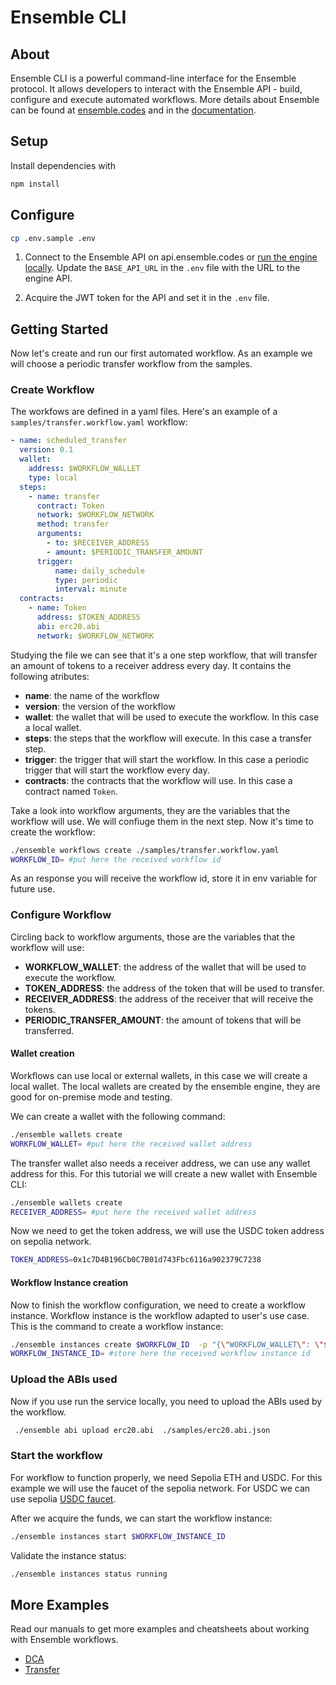# Ensemble CLI

## About

Ensemble CLI is a powerful command-line interface for the Ensemble protocol. It allows developers to interact with the Ensemble API - build, configure and execute automated workflows. More details about Ensemble can be found at [ensemble.codes](https://ensemble.codes) and in the [documentation](https://docs.ensemble.codes).

## Setup

Install dependencies with

```bash
npm install
```

## Configure

```bash
cp .env.sample .env
```

1. Connect to the Ensemble API on api.ensemble.codes or [run the engine locally](https://github.com/ensemble-codes/ensemble-engine). Update the `BASE_API_URL` in the `.env` file with the URL to the engine API.

2. Acquire the JWT token for the API and set it in the `.env` file.

## Getting Started

Now let's create and run our first automated workflow. As an example we will choose a periodic transfer workflow from the samples.

### Create Workflow

The workfows are defined in a yaml files. Here's an example of a `samples/transfer.workflow.yaml` workflow:

```yaml
- name: scheduled_transfer
  version: 0.1
  wallet:
    address: $WORKFLOW_WALLET
    type: local
  steps:
    - name: transfer
      contract: Token
      network: $WORKFLOW_NETWORK
      method: transfer
      arguments:
        - to: $RECEIVER_ADDRESS
        - amount: $PERIODIC_TRANSFER_AMOUNT
      trigger:
          name: daily_schedule
          type: periodic
          interval: minute
  contracts:
    - name: Token
      address: $TOKEN_ADDRESS
      abi: erc20.abi
      network: $WORKFLOW_NETWORK
```

Studying the file we can see that it's a one step workflow, that will transfer an amount of tokens to a receiver address every day. It contains the following atributes:

- **name**: the name of the workflow
- **version**: the version of the workflow
- **wallet**: the wallet that will be used to execute the workflow. In this case a local wallet.
- **steps**: the steps that the workflow will execute. In this case a transfer step.
- **trigger**: the trigger that will start the workflow. In this case a periodic trigger that will start the workflow every day.
- **contracts**: the contracts that the workflow will use. In this case a contract named `Token`.

Take a look into workflow arguments, they are the variables that the workflow will use. We will confiuge them in the next step. Now it's time to create the workflow:

```bash
./ensemble workflows create ./samples/transfer.workflow.yaml
WORKFLOW_ID= #put here the received workflow id
```

As an response you will receive the workflow id, store it in env variable for future use.

### Configure Workflow

Circling back to workflow arguments, those are the variables that the workflow will use:

- **WORKFLOW_WALLET**: the address of the wallet that will be used to execute the workflow.
- **TOKEN_ADDRESS**: the address of the token that will be used to transfer.
- **RECEIVER_ADDRESS**: the address of the receiver that will receive the tokens.
- **PERIODIC_TRANSFER_AMOUNT**: the amount of tokens that will be transferred.

#### Wallet creation

Workflows can use local or external wallets, in this case we will create a local wallet. The local wallets are created by the ensemble engine, they are good for on-premise mode and testing.

We can create a wallet with the following command:

```bash
./ensemble wallets create
WORKFLOW_WALLET= #put here the received wallet address 
```

The transfer wallet also needs a receiver address, we can use any wallet address for this. For this tutorial we will create a new wallet with Ensemble CLI:

```bash
./ensemble wallets create
RECEIVER_ADDRESS= #put here the received wallet address 
```

Now we need to get the token address, we will use the USDC token address on sepolia network.

```bash
TOKEN_ADDRESS=0x1c7D4B196Cb0C7B01d743Fbc6116a902379C7238
```

#### Workflow Instance creation

Now to finish the workflow configuration, we need to create a workflow instance. Workflow instance is the workflow adapted to user's use case. This is the command to create a workflow instance:

```bash
./ensemble instances create $WORKFLOW_ID  -p "{\"WORKFLOW_WALLET\": \"$WORKFLOW_WALLET\", \"RECEIVER_ADDRESS\": \"$RECEIVER_ADDRESS\", \"TOKEN_ADDRESS\": \"$TOKEN_ADDRESS\", \"PERIODIC_TRANSFER_AMOUNT\": \"100000\", \"WORKFLOW_NETWORK\": \"sepolia\"}"
WORKFLOW_INSTANCE_ID= #store here the received workflow instance id
```

### Upload the ABIs used

Now if you use run the service locally, you need to upload the ABIs used by the workflow.

```bash
 ./ensemble abi upload erc20.abi  ./samples/erc20.abi.json
```

### Start the workflow

For workflow to function properly, we need Sepolia ETH and USDC. For this example we will use the faucet of the sepolia network. For USDC we can use sepolia [USDC faucet](https://faucet.circle.com/).

After we acquire the funds, we can start the workflow instance:

``` bash
./ensemble instances start $WORKFLOW_INSTANCE_ID
```

Validate the instance status:

```bash
./ensemble instances status running
```

## More Examples

Read our manuals to get more examples and cheatsheets about working with Ensemble workflows.

- [DCA](./manuals/dca.md)
- [Transfer](./manuals/transfer.md)
